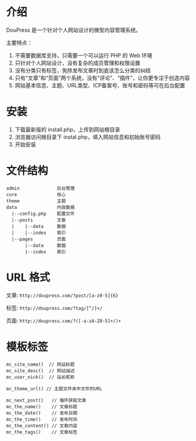 # 介绍

DouPress 是一个针对个人网站设计的微型内容管理系统。

主要特点：

1. 不需要数据库支持，只需要一个可以运行 PHP 的 Web 环境
2. 只针对个人网站设计，没有复杂的成员管理和权限设置
3. 没有分类只有标签，免除发布文章时到底该怎么分类的纠结
4. 只有“文章”和“页面”两个系统，没有“评论”、“插件”，让你更专注于创造内容
5. 网站基本信息、主题、URL类型、ICP备案号、账号和密码等可在后台配置

# 安装

1. 下载最新版的 install.php，上传到网站根目录
2. 浏览器访问根目录下 instal.php，填入网站信息和初始账号密码
3. 开始安装

# 文件结构

```
admin              后台管理
core               核心
theme              主题
data               内容数据
  |--config.php    配置文件
  |--posts         文章
  |    |--data     数据
  |    |--index    索引
  |--pages         页面
       |--data     数据
       |--index    索引
```

# URL 格式

文章: `http://doupress.com/?post/[a-z0-5]{6}`

标签: `http://doupress.com/?tag/[^/]+/`

页面: `http://doupress.com/?([-a-zA-Z0-5]+/)+`

# 模板标签

```
mc_site_name()  // 网站标题
mc_site_desc()  // 网站描述
mc_user_nick()  // 站长昵称

mc_theme_url() // 主题文件夹中文件的URL

mc_next_post()   // 循环获取文章
mc_the_name()    // 文章标题
mc_the_date()    // 发布日期
mc_the_time()    // 发布时间
mc_the_content() // 文章内容
mc_the_tags()    // 文章标签
```
